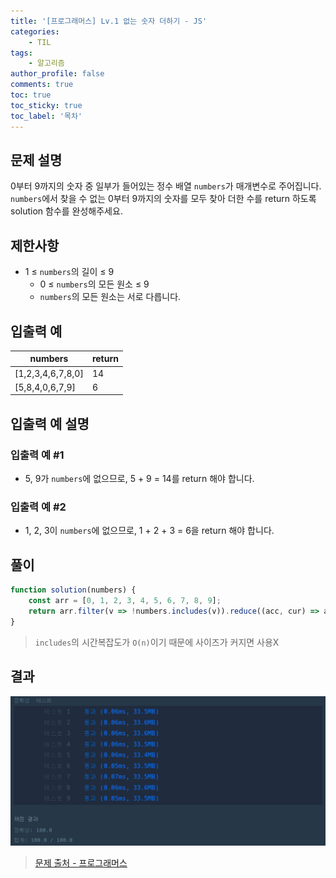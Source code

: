 ```yaml
---
title: '[프로그래머스] Lv.1 없는 숫자 더하기 - JS'
categories:
    - TIL
tags:
    - 알고리즘
author_profile: false
comments: true
toc: true
toc_sticky: true
toc_label: '목차'
---
```


## 문제 설명
0부터 9까지의 숫자 중 일부가 들어있는 정수 배열 `numbers`가 매개변수로 주어집니다. `numbers`에서 찾을 수 없는 0부터 9까지의 숫자를 모두 찾아 더한 수를 return 하도록 solution 함수를 완성해주세요.

## 제한사항
* 1 ≤ `numbers`의 길이 ≤ 9
    * 0 ≤ `numbers`의 모든 원소 ≤ 9
    * `numbers`의 모든 원소는 서로 다릅니다.

## 입출력 예

| numbers           | return |
|-------------------|--------|
| [1,2,3,4,6,7,8,0] | 14     |
| [5,8,4,0,6,7,9]   | 6      |

## 입출력 예 설명
### 입출력 예 #1
* 5, 9가 `numbers`에 없으므로, 5 + 9 = 14를 return 해야 합니다.

### 입출력 예 #2
* 1, 2, 3이 `numbers`에 없으므로, 1 + 2 + 3 = 6을 return 해야 합니다.

## 풀이
```javascript
function solution(numbers) {
    const arr = [0, 1, 2, 3, 4, 5, 6, 7, 8, 9];
    return arr.filter(v => !numbers.includes(v)).reduce((acc, cur) => acc + cur, 0);
}
```
> `includes`의 시간복잡도가 `O(n)`이기 때문에 사이즈가 커지면 사용X

## 결과
![result](/assets/images/2023/08-21/algorithm-21-result.png)

>[문제 출처 - 프로그래머스](https://school.programmers.co.kr/learn/courses/30/lessons/86051)